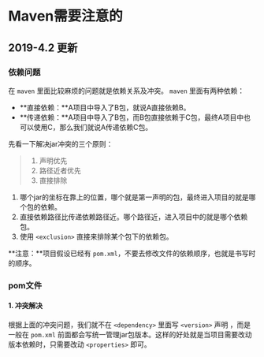 # Maven需要注意的

## 2019-4.2 更新

### 依赖问题

在 `maven` 里面比较麻烦的问题就是依赖关系及冲突。 `maven` 里面有两种依赖：

- **直接依赖：**A项目中导入了B包，就说A直接依赖B。
- **传递依赖：**A项目中导入了B包，而B包直接依赖于C包，最终A项目中也可以使用C，那么我们就说A传递依赖C包。

先看一下解决jar冲突的三个原则：

> 1. 声明优先
> 2. 路径近者优先
> 3. 直接排除

1. 哪个jar的坐标在靠上的位置，哪个就是第一声明的包，最终进入项目的就是哪个包的依赖。
2. 直接依赖路径比传递依赖路径近。哪个路径近，进入项目中的就是哪个依赖包。
3.  使用 `<exclusion>` 直接来排除某个包下的依赖包。

**注意：**项目假设已经有 `pom.xml`，不要去修改文件的依赖顺序，也就是书写时的顺序。 

### pom文件

#### 1. 冲突解决

根据上面的冲突问题，我们就不在 `<dependency>` 里面写 `<version>` 声明 ，而是一般在 `pom.xml` 前面都会写统一管理jar包版本。这样的好处就是当项目需要改动版本依赖时，只需要改动 `<properties>` 即可。

```xml

```

### 